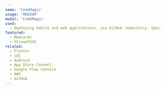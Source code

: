 ```yaml
---
name: 'CodeMagic'
usage: 'MEDIUM'
modal: 'CodeMagic'
used:
  - Deploying mobile and web applications, via GitHub repository. Specifically, for deploying Flutter apps to their appropriate endpoints; including iOS to App Store Connect, Android to Google Play Store and web to Amazon Simple Storage Service (S3)
featured:
  - MemCards
  - StreamTECH
related:
  - Flutter
  - iOS
  - Android
  - App Store Connect
  - Google Play Console
  - AWS
  - GitHub
---
```

